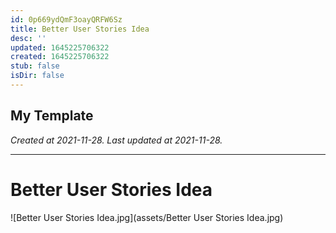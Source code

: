 ```yaml
---
id: 0p669ydQmF3oayQRFW6Sz
title: Better User Stories Idea
desc: ''
updated: 1645225706322
created: 1645225706322
stub: false
isDir: false
---
```

My Template
---

_Created at 2021-11-28._
_Last updated at 2021-11-28._




---

# Better User Stories Idea


![Better User Stories Idea.jpg](assets/Better User Stories Idea.jpg)

